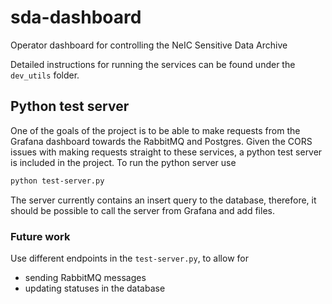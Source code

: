# sda-dashboard
Operator dashboard for controlling the NeIC Sensitive Data Archive

Detailed instructions for running the services can be found under the `dev_utils` folder.

## Python test server

One of the goals of the project is to be able to make requests from the Grafana dashboard towards the RabbitMQ and Postgres. Given the CORS issues with making requests straight to these services, a python test server is included in the project. To run the python server use
```sh
python test-server.py
```
The server currently contains an insert query to the database, therefore, it should be possible to call the server from Grafana and add files.

### Future work
Use different endpoints in the `test-server.py`, to allow for 
- sending RabbitMQ messages
- updating statuses in the database